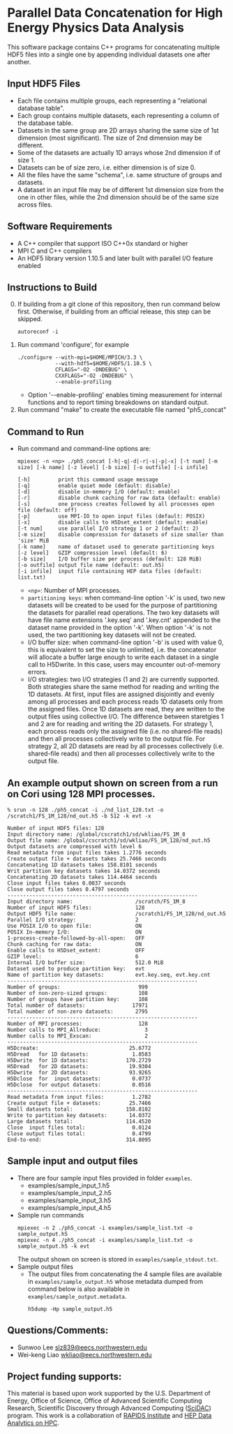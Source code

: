 # Parallel Data Concatenation for High Energy Physics Data Analysis

This software package contains C++ programs for concatenating multiple HDF5
files into a single one by appending individual datasets one after another.

## Input HDF5 Files
* Each file contains multiple groups, each representing a "relational database
  table".
* Each group contains multiple datasets, each representing a column of the
  database table.
* Datasets in the same group are 2D arrays sharing the same size of 1st
  dimension (most significant). The size of 2nd dimension may be different.
* Some of the datasets are actually 1D arrays whose 2nd dimension if of size 1.
* Datasets can be of size zero, i.e. either dimension is of size 0.
* All the files have the same "schema", i.e. same structure of groups and
  datasets.
* A dataset in an input file may be of different 1st dimension size from the
  one in other files, while the 2nd dimension should be of the same size
  across files.

## Software Requirements
* A C++ compiler that support ISO C++0x standard or higher
* MPI C and C++ compilers
* An HDF5 library version  1.10.5 and later built with parallel I/O feature enabled

## Instructions to Build
0. If building from a git clone of this repository, then run command below first.
   Otherwise, if building from an official release, this step can be skipped.
   ```
   autoreconf -i
   ```
1. Run command 'configure', for example
   ```
   ./configure --with-mpi=$HOME/MPICH/3.3 \
               --with-hdf5=$HOME/HDF5/1.10.5 \
               CFLAGS="-O2 -DNDEBUG" \
               CXXFLAGS="-O2 -DNDEBUG" \
               --enable-profiling
   ```
   * Option '--enable-profiling' enables timing measurement for internal
     functions and to report timing breakdowns on standard output.
2. Run command "make" to create the executable file named "ph5_concat"

## Command to Run
* Run command and command-line options are:
  ```
  mpiexec -n <np> ./ph5_concat [-h|-q|-d|-r|-s|-p|-x] [-t num] [-m size] [-k name] [-z level] [-b size] [-o outfile] [-i infile]

  [-h]         print this command usage message
  [-q]         enable quiet mode (default: disable)
  [-d]         disable in-memory I/O (default: enable)
  [-r]         disable chunk caching for raw data (default: enable)
  [-s]         one process creates followed by all processes open file (default: off)
  [-p]         use MPI-IO to open input files (default: POSIX)
  [-x]         disable calls to H5Dset_extent (default: enable)
  [-t num]     use parallel I/O strategy 1 or 2 (default: 2)
  [-m size]    disable compression for datasets of size smaller than 'size' MiB
  [-k name]    name of dataset used to generate partitioning keys
  [-z level]   GZIP compression level (default: 6)
  [-b size]    I/O buffer size per process (default: 128 MiB)
  [-o outfile] output file name (default: out.h5)
  [-i infile]  input file containing HEP data files (default: list.txt)
  ```
  + `<np>`: Number of MPI processes.
  + `partitioning keys`: when command-line option '-k' is used, two new
    datasets will be created to be used for the purpose of partitioning the
    datasets for parallel read operations. The two key datasets will have file
    name extensions '.key.seq' and '.key.cnt' appended to the dataset name
    provided in the option '-k'. When option '-k' is not used, the two
    partitioning key datasets will not be created.
  + I/O buffer size: when command-line option '-b' is used with value 0, this
    is equivalent to set the size to unlimited, i.e. the concatenator will
    allocate a buffer large enough to write each dataset in a single call to
    H5Dwrite. In this case, users may encounter out-of-memory errors.
  + I/O strategies: two I/O strategies (1 and 2) are currently supported. Both
    strategies share the same method for reading and writing the 1D datasets.
    At first, input files are assigned disjointly and evenly among all
    processes and each process reads 1D datasets only from the assigned files.
    Once 1D datasets are read, they are written to the output files using
    collective I/O. The difference between staretgies 1 and 2 are for reading
    and writing the 2D datasets. For strategy 1, each process reads only the
    assigned file (i.e. no shared-file reads) and then all processes
    collectively write to the output file. For strategy 2, all 2D datasets are
    read by all processes collectively (i.e. shared-file reads) and then all
    processes collectively write to the output file.

## An example output shown on screen from a run on Cori using 128 MPI processes.
  ```
  % srun -n 128 ./ph5_concat -i ./nd_list_128.txt -o /scratch1/FS_1M_128/nd_out.h5 -b 512 -k evt -x

  Number of input HDF5 files: 128
  Input directory name: /global/cscratch1/sd/wkliao/FS_1M_8
  Output file name: /global/cscratch1/sd/wkliao/FS_1M_128/nd_out.h5
  Output datasets are compressed with level 6
  Read metadata from input files takes 1.2776 seconds
  Create output file + datasets takes 25.7466 seconds
  Concatenating 1D datasets takes 158.8101 seconds
  Writ partition key datasets takes 14.0372 seconds
  Concatenating 2D datasets takes 114.4464 seconds
  Close input files takes 0.0037 seconds
  Close output files takes 0.4797 seconds
  -------------------------------------------------------------
  Input directory name:                    /scratch/FS_1M_8
  Number of input HDF5 files:              128
  Output HDF5 file name:                   /scratch1/FS_1M_128/nd_out.h5
  Parallel I/O strategy:                   2
  Use POSIX I/O to open file:              ON
  POSIX In-memory I/O:                     ON
  1-process-create-followed-by-all-open:   OFF
  Chunk caching for raw data:              ON
  Enable calls to H5Dset_extent:           OFF
  GZIP level:                              6
  Internal I/O buffer size:                512.0 MiB
  Dataset used to produce partition key:   evt
  Name of partition key datasets:          evt.key.seq, evt.key.cnt
  -------------------------------------------------------------
  Number of groups:                         999
  Number of non-zero-sized groups:          108
  Number of groups have partition key:      108
  Total number of datasets:               17971
  Total number of non-zero datasets:       2795
  -------------------------------------------------------------
  Number of MPI processes:                  128
  Number calls to MPI_Allreduce:              3
  Number calls to MPI_Exscan:                 2
  -------------------------------------------------------------
  H5Dcreate:                             25.6772
  H5Dread   for 1D datasets:              1.8583
  H5Dwrite  for 1D datasets:            170.2729
  H5Dread   for 2D datasets:             19.9304
  H5Dwrite  for 2D datasets:             93.9265
  H5Dclose  for  input datasets:          0.0737
  H5Dclose  for output datasets:          0.0516
  -------------------------------------------------------------
  Read metadata from input files:         1.2782
  Create output file + datasets:         25.7466
  Small datasets total:                 158.8102
  Write to partition key datasets:       14.0372
  Large datasets total:                 114.4520
  Close  input files total:               0.0124
  Close output files total:               0.4799
  End-to-end:                           314.8095
  ```
## Sample input and output files
* There are four sample input files provided in folder `examples`.
  + examples/sample_input_1.h5
  + examples/sample_input_2.h5
  + examples/sample_input_3.h5
  + examples/sample_input_4.h5
* Sample run commands
  ```
  mpiexec -n 2 ./ph5_concat -i examples/sample_list.txt -o sample_output.h5
  mpiexec -n 4 ./ph5_concat -i examples/sample_list.txt -o sample_output.h5 -k evt
  ```
  The output shown on screen is stored in `examples/sample_stdout.txt`.
* Sample output files
  + The output files from concatenating the 4 sample files are available in
    `examples/sample_output.h5` whose metadata dumped from command below is
    also available in `examples/sample_output.metadata`.
    ```
    h5dump -Hp sample_output.h5
    ```

## Questions/Comments:
* Sunwoo Lee <slz839@eecs.northwestern.edu>
* Wei-keng Liao <wkliao@eecs.northwestern.edu>

## Project funding supports:
This material is based upon work supported by the U.S. Department of Energy,
Office of Science, Office of Advanced Scientific Computing Research, Scientific
Discovery through Advanced Computing ([SciDAC](https://www.scidac.gov)) program.
This work is a collaboration of [RAPIDS Institute](https://rapids.lbl.gov) and
[HEP Data Analytics on HPC](https://computing.fnal.gov/hep-on-hpc/).

